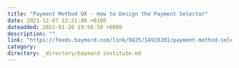 ```yaml
---
title: "Payment Method UX - How to Design the Payment Selector"
date: 2021-12-07 12:21:00 +0100
dateadded: 2022-01-26 19:56:50 +0000
description: ""
link: "https://feeds.baymard.com/link/9825/14928201/payment-method-selection"
category:
directory: _directory/baymard-institute.md
---
```

